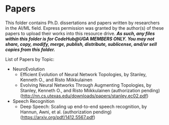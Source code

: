 # Papers

This folder contains Ph.D. dissertations and papers written by researchers in the AI/ML field. Express permission was granted by the author(s) of these papers to upload their works into this resource drive. <b><i>As such, any files within this folder is for CodeHub@UGA MEMBERS ONLY. You may not share, copy, modify, merge, publish, distribute, sublicense, and/or sell copies from this folder.</i></b>

List of Papers by Topic:

- NeuroEvolution
  * Efficient Evolution of Neural Network Topologies, by Stanley, Kenneth O., and Risto Miikkulainen
  * Evolving Neural Networks Through Augmenting Topologies, by Stanley, Kenneth O., and Risto Miikkulainen (authorization pending) (http://nn.cs.utexas.edu/downloads/papers/stanley.ec02.pdf)
- Speech Recognition
  * Deep Speech: Scaling up end-to-end speech recognition, by Hannun, Awni, et al. (authorization pending) (https://arxiv.org/pdf/1412.5567.pdf)
